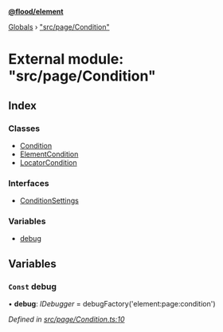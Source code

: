 **[@flood/element](../README.md)**

[Globals](../globals.md) › ["src/page/Condition"](_src_page_condition_.md)

# External module: "src/page/Condition"

## Index

### Classes

* [Condition](../classes/_src_page_condition_.condition.md)
* [ElementCondition](../classes/_src_page_condition_.elementcondition.md)
* [LocatorCondition](../classes/_src_page_condition_.locatorcondition.md)

### Interfaces

* [ConditionSettings](../interfaces/_src_page_condition_.conditionsettings.md)

### Variables

* [debug](_src_page_condition_.md#const-debug)

## Variables

### `Const` debug

• **debug**: *IDebugger* =  debugFactory('element:page:condition')

*Defined in [src/page/Condition.ts:10](https://github.com/flood-io/element/blob/d9c12d9/packages/element/src/page/Condition.ts#L10)*